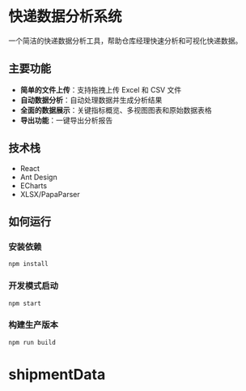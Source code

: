 # 快递数据分析系统

一个简洁的快递数据分析工具，帮助仓库经理快速分析和可视化快递数据。

## 主要功能

- **简单的文件上传**：支持拖拽上传 Excel 和 CSV 文件
- **自动数据分析**：自动处理数据并生成分析结果
- **全面的数据展示**：关键指标概览、多视图图表和原始数据表格
- **导出功能**：一键导出分析报告

## 技术栈

- React
- Ant Design
- ECharts
- XLSX/PapaParser

## 如何运行

### 安装依赖

```
npm install
```

### 开发模式启动

```
npm start
```

### 构建生产版本

```
npm run build
```
# shipmentData
